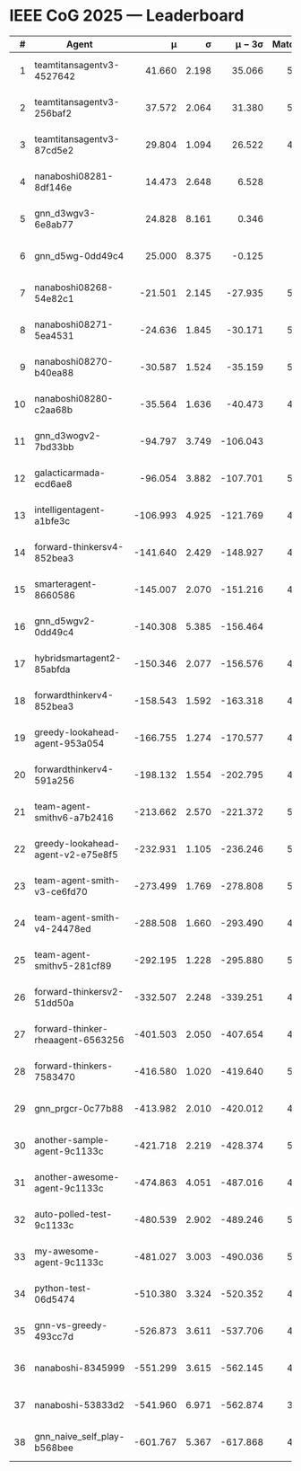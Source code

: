 # IEEE CoG 2025 — Leaderboard

| # | Agent | μ | σ | μ − 3σ | Matches | Updated |
|---:|---|---:|---:|---:|---:|---|
| 1 | teamtitansagentv3-4527642 | 41.660 | 2.198 | 35.066 | 5376 | 2025-08-29 23:43 |
| 2 | teamtitansagentv3-256baf2 | 37.572 | 2.064 | 31.380 | 5316 | 2025-08-29 23:43 |
| 3 | teamtitansagentv3-87cd5e2 | 29.804 | 1.094 | 26.522 | 4840 | 2025-08-29 23:43 |
| 4 | nanaboshi08281-8df146e | 14.473 | 2.648 | 6.528 | 206 | 2025-08-29 23:43 |
| 5 | gnn_d3wgv3-6e8ab77 | 24.828 | 8.161 | 0.346 | 118 | 2025-08-29 23:43 |
| 6 | gnn_d5wg-0dd49c4 | 25.000 | 8.375 | -0.125 | 100 | 2025-08-29 23:43 |
| 7 | nanaboshi08268-54e82c1 | -21.501 | 2.145 | -27.935 | 5100 | 2025-08-29 23:43 |
| 8 | nanaboshi08271-5ea4531 | -24.636 | 1.845 | -30.171 | 5318 | 2025-08-29 23:43 |
| 9 | nanaboshi08270-b40ea88 | -30.587 | 1.524 | -35.159 | 5160 | 2025-08-29 23:43 |
| 10 | nanaboshi08280-c2aa68b | -35.564 | 1.636 | -40.473 | 4898 | 2025-08-29 23:43 |
| 11 | gnn_d3wogv2-7bd33bb | -94.797 | 3.749 | -106.043 | 224 | 2025-08-29 23:43 |
| 12 | galacticarmada-ecd6ae8 | -96.054 | 3.882 | -107.701 | 5060 | 2025-08-29 23:43 |
| 13 | intelligentagent-a1bfe3c | -106.993 | 4.925 | -121.769 | 4534 | 2025-08-29 23:43 |
| 14 | forward-thinkersv4-852bea3 | -141.640 | 2.429 | -148.927 | 4190 | 2025-08-29 23:43 |
| 15 | smarteragent-8660586 | -145.007 | 2.070 | -151.216 | 4128 | 2025-08-29 23:43 |
| 16 | gnn_d5wgv2-0dd49c4 | -140.308 | 5.385 | -156.464 | 180 | 2025-08-29 23:43 |
| 17 | hybridsmartagent2-85abfda | -150.346 | 2.077 | -156.576 | 4498 | 2025-08-29 23:43 |
| 18 | forwardthinkerv4-852bea3 | -158.543 | 1.592 | -163.318 | 4095 | 2025-08-29 23:43 |
| 19 | greedy-lookahead-agent-953a054 | -166.755 | 1.274 | -170.577 | 4830 | 2025-08-29 23:43 |
| 20 | forwardthinkerv4-591a256 | -198.132 | 1.554 | -202.795 | 4477 | 2025-08-29 23:43 |
| 21 | team-agent-smithv6-a7b2416 | -213.662 | 2.570 | -221.372 | 5380 | 2025-08-29 23:43 |
| 22 | greedy-lookahead-agent-v2-e75e8f5 | -232.931 | 1.105 | -236.246 | 5022 | 2025-08-29 23:43 |
| 23 | team-agent-smith-v3-ce6fd70 | -273.499 | 1.769 | -278.808 | 5858 | 2025-08-29 23:43 |
| 24 | team-agent-smith-v4-24478ed | -288.508 | 1.660 | -293.490 | 4858 | 2025-08-29 23:43 |
| 25 | team-agent-smithv5-281cf89 | -292.195 | 1.228 | -295.880 | 5220 | 2025-08-29 23:43 |
| 26 | forward-thinkersv2-51dd50a | -332.507 | 2.248 | -339.251 | 4908 | 2025-08-29 23:43 |
| 27 | forward-thinker-rheaagent-6563256 | -401.503 | 2.050 | -407.654 | 4348 | 2025-08-29 23:43 |
| 28 | forward-thinkers-7583470 | -416.580 | 1.020 | -419.640 | 5340 | 2025-08-29 23:43 |
| 29 | gnn_prgcr-0c77b88 | -413.982 | 2.010 | -420.012 | 4830 | 2025-08-29 23:43 |
| 30 | another-sample-agent-9c1133c | -421.718 | 2.219 | -428.374 | 5300 | 2025-08-29 23:43 |
| 31 | another-awesome-agent-9c1133c | -474.863 | 4.051 | -487.016 | 4880 | 2025-08-29 23:43 |
| 32 | auto-polled-test-9c1133c | -480.539 | 2.902 | -489.246 | 5060 | 2025-08-29 23:43 |
| 33 | my-awesome-agent-9c1133c | -481.027 | 3.003 | -490.036 | 5440 | 2025-08-29 23:43 |
| 34 | python-test-06d5474 | -510.380 | 3.324 | -520.352 | 4440 | 2025-08-29 23:43 |
| 35 | gnn-vs-greedy-493cc7d | -526.873 | 3.611 | -537.706 | 4000 | 2025-08-29 23:43 |
| 36 | nanaboshi-8345999 | -551.299 | 3.615 | -562.145 | 4470 | 2025-08-29 23:43 |
| 37 | nanaboshi-53833d2 | -541.960 | 6.971 | -562.874 | 3820 | 2025-08-29 23:43 |
| 38 | gnn_naive_self_play-b568bee | -601.767 | 5.367 | -617.868 | 4380 | 2025-08-29 23:43 |
